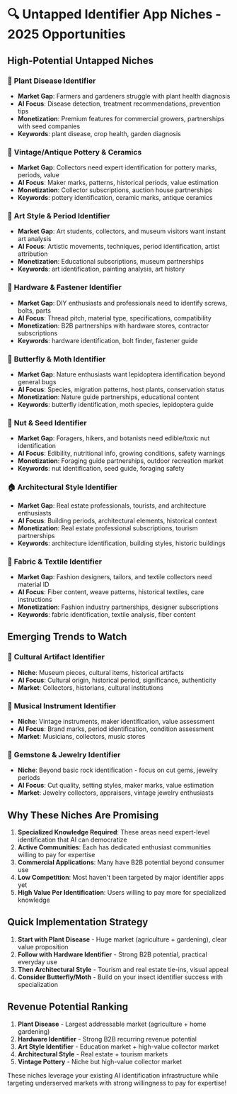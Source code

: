# 🔍 Untapped Identifier App Niches - 2025 Opportunities

## **High-Potential Untapped Niches**

### 🌿 **Plant Disease Identifier**
- **Market Gap**: Farmers and gardeners struggle with plant health diagnosis
- **AI Focus**: Disease detection, treatment recommendations, prevention tips
- **Monetization**: Premium features for commercial growers, partnerships with seed companies
- **Keywords**: plant disease, crop health, garden diagnosis

### 🏺 **Vintage/Antique Pottery & Ceramics**
- **Market Gap**: Collectors need expert identification for pottery marks, periods, value
- **AI Focus**: Maker marks, patterns, historical periods, value estimation
- **Monetization**: Collector subscriptions, auction house partnerships
- **Keywords**: pottery identification, ceramic marks, antique ceramics

### 🎨 **Art Style & Period Identifier**
- **Market Gap**: Art students, collectors, and museum visitors want instant art analysis
- **AI Focus**: Artistic movements, techniques, period identification, artist attribution
- **Monetization**: Educational subscriptions, museum partnerships
- **Keywords**: art identification, painting analysis, art history

### 🔩 **Hardware & Fastener Identifier** 
- **Market Gap**: DIY enthusiasts and professionals need to identify screws, bolts, parts
- **AI Focus**: Thread pitch, material type, specifications, compatibility
- **Monetization**: B2B partnerships with hardware stores, contractor subscriptions
- **Keywords**: hardware identification, bolt finder, fastener guide

### 🦋 **Butterfly & Moth Identifier**
- **Market Gap**: Nature enthusiasts want lepidoptera identification beyond general bugs
- **AI Focus**: Species, migration patterns, host plants, conservation status
- **Monetization**: Nature guide partnerships, educational content
- **Keywords**: butterfly identification, moth species, lepidoptera guide

### 🌰 **Nut & Seed Identifier**
- **Market Gap**: Foragers, hikers, and botanists need edible/toxic nut identification
- **AI Focus**: Edibility, nutritional info, growing conditions, safety warnings
- **Monetization**: Foraging guide partnerships, outdoor recreation market
- **Keywords**: nut identification, seed guide, foraging safety

### 🏠 **Architectural Style Identifier**
- **Market Gap**: Real estate professionals, tourists, and architecture enthusiasts
- **AI Focus**: Building periods, architectural elements, historical context
- **Monetization**: Real estate professional subscriptions, tourism partnerships
- **Keywords**: architecture identification, building styles, historic buildings

### 🧵 **Fabric & Textile Identifier**
- **Market Gap**: Fashion designers, tailors, and textile collectors need material ID
- **AI Focus**: Fiber content, weave patterns, historical textiles, care instructions
- **Monetization**: Fashion industry partnerships, designer subscriptions
- **Keywords**: fabric identification, textile analysis, fiber content

## **Emerging Trends to Watch**

### 🏺 **Cultural Artifact Identifier**
- **Niche**: Museum pieces, cultural items, historical artifacts
- **AI Focus**: Cultural origin, historical period, significance, authenticity
- **Market**: Collectors, historians, cultural institutions

### 🎵 **Musical Instrument Identifier**
- **Niche**: Vintage instruments, maker identification, value assessment
- **AI Focus**: Brand marks, period identification, condition assessment
- **Market**: Musicians, collectors, music stores

### 💎 **Gemstone & Jewelry Identifier**
- **Niche**: Beyond basic rock identification - focus on cut gems, jewelry periods
- **AI Focus**: Cut quality, setting styles, maker marks, value estimation
- **Market**: Jewelry collectors, appraisers, vintage jewelry enthusiasts

## **Why These Niches Are Promising**

1. **Specialized Knowledge Required**: These areas need expert-level identification that AI can democratize
2. **Active Communities**: Each has dedicated enthusiast communities willing to pay for expertise
3. **Commercial Applications**: Many have B2B potential beyond consumer use
4. **Low Competition**: Most haven't been targeted by major identifier apps yet
5. **High Value Per Identification**: Users willing to pay more for specialized knowledge

## **Quick Implementation Strategy**

1. **Start with Plant Disease** - Huge market (agriculture + gardening), clear value proposition
2. **Follow with Hardware Identifier** - Strong B2B potential, practical everyday use
3. **Then Architectural Style** - Tourism and real estate tie-ins, visual appeal
4. **Consider Butterfly/Moth** - Build on your insect identifier success with specialization

## **Revenue Potential Ranking**

1. **Plant Disease** - Largest addressable market (agriculture + home gardening)
2. **Hardware Identifier** - Strong B2B recurring revenue potential  
3. **Art Style Identifier** - Education market + high-value collector market
4. **Architectural Style** - Real estate + tourism markets
5. **Vintage Pottery** - Niche but high-value collector market

These niches leverage your existing AI identification infrastructure while targeting underserved markets with strong willingness to pay for expertise!
